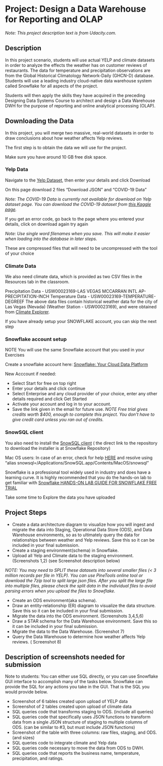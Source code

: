 # Project: Design a Data Warehouse for Reporting and OLAP

*Note: This project description text is from Udacity.com.*

## Description

In this project scenario, students will use actual YELP and climate datasets in order to analyze the effects the weather has on customer reviews of restaurants. The data for temperature and precipitation observations are from the Global Historical Climatology Network-Daily (GHCN-D) database. Students will use a leading industry cloud-native data warehouse system called Snowflake for all aspects of the project.

Students will then apply the skills they have acquired in the preceding Designing Data Systems Course to architect and design a Data Warehouse DWH for the purpose of reporting and online analytical processing (OLAP).

## Downloading the Data

In this project, you will merge two massive, real-world datasets in order to draw conclusions about how weather affects Yelp reviews.

The first step is to obtain the data we will use for the project.

Make sure you have around 10 GB free disk space.

### Yelp Data
Navigate to the [Yelp Dataset](https://www.yelp.com/dataset/download), then enter your details and click Download

On this page download 2 files “Download JSON” and “COVID-19 Data”

*Note: The COVID-19 Data is currently not available for download on Yelp dataset page. You can download the COVID-19 dataset from [this Kaggle page](https://www.kaggle.com/claudiadodge/yelp-academic-data-set-covid-features?select=yelp_academic_dataset_covid_features.json).*

If you get an error code, go back to the page where you entered your details, click on download again try again

*Note: Use single word filenames when you save. This will make it easier when loading into the database in later steps.*

These are compressed files that will need to be uncompressed with the tool of your choice

### Climate Data
We also need climate data, which is provided as two CSV files in the Resources tab in the classroom.

Precipitation Data - USW00023169-LAS VEGAS MCCARRAN INTL AP-PRECIPITATION-INCH
Temperature Data - USW00023169-TEMPERATURE-DEGREEF
The above data files contain historical weather data for the city of Las Vegas (Nevada) (Weather Station - USW00023169), and were obtained from [Climate Explorer](https://crt-climate-explorer.nemac.org/).

If you have already setup your SNOWFLAKE account, you can skip the next step

### Snowflake account setup
NOTE You will use the same Snowflake account that you used in your Exercises

Create a snowflake account here: [Snowflake: Your Cloud Data Platform](https://www.snowflake.com/)

New Acccount if needed:

- Select Start for free on top right
- Enter your details and click continue
- Select Enterprise and any cloud provider of your choice, enter any other details required and click Get Started
- Activate your account and log in to your account.
- Save the link given in the email for future use.
*NOTE Free trial gives credits worth $400, enough to complete this project. You don’t have to give credit card unless you ran out of credits.*

### SnowSQL client
You also need to install the [SnowSQL client](https://docs.snowflake.com/en/user-guide/snowsql-install-config.html) ( the direct link to the repository to download the installer is at Snowflake Repository)

Mac OS users: In case of an error, check for help [HERE](https://support.snowflake.net/s/question/0D50Z000084fjR3SAI/snowsql-cli-for-mac-isnt-installing-correctly) and resolve using “alias snowsql=/Applications/SnowSQL.app/Contents/MacOS/snowsql”

Snowflake is a professional tool widely used in industry and does have a learning curve. It is highly recommended that you do the hands-on lab to get familiar with [Snowflake HANDS-ON LAB GUIDE FOR SNOWFLAKE FREE TRIAL](https://s3.amazonaws.com/snowflake-workshop-lab/Snowflake_free_trial_LabGuide.pdf)

Take some time to Explore the data you have uploaded

## Project Steps

- Create a data architecture diagram to visualize how you will ingest and migrate the data into Staging, Operational Data Store (ODS), and Data Warehouse environments, so as to ultimately query the data for relationships between weather and Yelp reviews. Save this so it can be included in your final submission.
- Create a staging environment(schema) in Snowflake.
- Upload all Yelp and Climate data to the staging environment. (Screenshots 1,2) (see Screenshot description below)

*NOTE: You may need to SPLIT these datasets into several smaller files (< 3 million records per file in YELP).
You can use PineTools online tool or download the 7zip tool to split large json files. After you split the large file into multiple files, please check the split data in the individual files to avoid parsing errors when you upload the files to Snowflake.*

- Create an ODS environment(aka schema).
- Draw an entity-relationship (ER) diagram to visualize the data structure. Save this so it can be included in your final submission.
- Migrate the data into the ODS environment. (Screenshots 3,4,5,6)
- Draw a STAR schema for the Data Warehouse environment. Save this so it can be included in your final submission.
- Migrate the data to the Data Warehouse. (Screenshot 7)
- Query the Data Warehouse to determine how weather affects Yelp reviews. ( Screenshot 8)

## Description of screenshots needed for submission

Note to students: You can either use SQL directly, or you can use Snowflake GUI interface to accomplish many of the tasks below. Snowflake can provide the SQL for any actions you take in the GUI. That is the SQL you would provide below.

- Screenshot of 6 tables created upon upload of YELP data
- Screenshot of 2 tables created upon upload of climate data
- SQL queries code that transforms staging to ODS. (include all queries)
- SQL queries code that specifically uses JSON functions to transform data from a single JSON structure of staging to multiple columns of ODS. (can be similar to #3, but must include JSON functions)
- Screenshot of the table with three columns: raw files, staging, and ODS. (and sizes)
- SQL queries code to integrate climate and Yelp data
- SQL queries code necessary to move the data from ODS to DWH.
- SQL queries code that reports the business name, temperature, precipitation, and ratings.